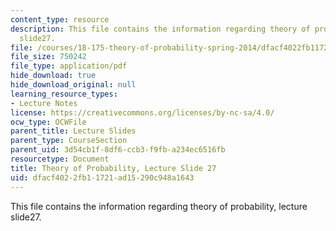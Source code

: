```yaml
---
content_type: resource
description: This file contains the information regarding theory of probability, lecture
  slide27.
file: /courses/18-175-theory-of-probability-spring-2014/dfacf4022fb11721ad15290c948a1643_MIT18_175S14_Lecture27.pdf
file_size: 750242
file_type: application/pdf
hide_download: true
hide_download_original: null
learning_resource_types:
- Lecture Notes
license: https://creativecommons.org/licenses/by-nc-sa/4.0/
ocw_type: OCWFile
parent_title: Lecture Slides
parent_type: CourseSection
parent_uid: 3d54cb1f-8df6-ccb3-f9fb-a234ec6516fb
resourcetype: Document
title: Theory of Probability, Lecture Slide 27
uid: dfacf402-2fb1-1721-ad15-290c948a1643
---
```

This file contains the information regarding theory of probability, lecture slide27.